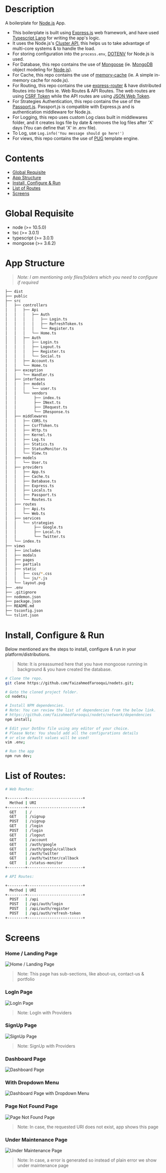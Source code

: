 # Description

A boilerplate for [Node.js](https://nodejs.org/en) App.

* This boilerplate is built using [Express.js](https://expressjs.com/) web framework, and have used [Typescript Lang](https://www.typescriptlang.org/) for writing the app's logic. 
* It uses the Node.js's [Cluster API](https://nodejs.org/api/cluster.html), this helps us to take advantage of multi-core systems & to handle the load.
* For storing configuration into the `process.env`, [DOTENV](https://github.com/motdotla/dotenv) for Node.js is used.
* For Database, this repo contains the use of [Mongoose](https://mongoosejs.com/) (ie. [MongoDB](https://www.mongodb.com/) object modeling for [Node.js](https://nodejs.org/en/)).
* For Cache, this repo contains the use of [memory-cache](https://github.com/ptarjan/node-cache#readme) (ie. A simple in-memory cache for node.js).
* For Routing, this repo contains the use [express-router](https://expressjs.com/en/guide/routing.html) & have distributed Routes into two files ie. Web Routes & API Routes. The web routes are using [CSRF Token](https://github.com/krakenjs/lusca) while the API routes are using [JSON Web Token](https://github.com/auth0/express-jwt).
* For Strategies Authentication, this repo contains the use of the [Passport.js](https://github.com/jaredhanson/passport). Passport.js is compatible with Express.js and is authentication middleware for Node.js.
* For Logging, this repo uses custom Log class built in middlewares folder, and it creates logs file by date & removes the log files after 'X' days (You can define that 'X' in .env file).
* To Log, use `Log.info('You message should go here!')`
* For views, this repo contains the use of [PUG](https://github.com/pugjs/pug) template engine.

# Contents

* [Global Requisite](#global-requisite)
* [App Structure](#app-structure)
* [Install, Configure & Run](#install-configure--run)
* [List of Routes](#list-of-routes)
* [Screens](#screens)

# Global Requisite

* node (>= 10.5.0)
* tsc (>= 3.0.1)
* typescript (>= 3.0.1)
* mongoose (>= 3.6.2)

# App Structure

> _Note: I am mentioning only files/folders which you need to configure if required_

```bash
├── dist
├── public
├── src
│   ├── controllers
│   │   ├── Api
│   │   │   ├── Auth
│   │   │   │   ├── Login.ts
│   │   │   │   ├── RefreshToken.ts
│   │   │   │   └── Register.ts
│   │   │   └── Home.ts
│   │   ├── Auth
│   │   │   ├── Login.ts
│   │   │   ├── Logout.ts
│   │   │   ├── Register.ts
│   │   │   └── Social.ts
│   │   ├── Account.ts
│   │   └── Home.ts
│   ├── exception
│   │   └── Handler.ts
│   ├── interfaces
│   │   ├── models
│   │   │   └── user.ts
│   │   └── vendors
│   │        ├── index.ts
│   │        ├── INext.ts
│   │        ├── IRequest.ts
│   │        └── IResponse.ts
│   ├── middlewares
│   │   ├── CORS.ts
│   │   ├── CsrfToken.ts
│   │   ├── Http.ts
│   │   ├── Kernel.ts
│   │   ├── Log.ts
│   │   ├── Statics.ts
│   │   ├── StatusMonitor.ts
│   │   └── View.ts
│   ├── models
│   │   └── User.ts
│   ├── providers
│   │   ├── App.ts
│   │   ├── Cache.ts
│   │   ├── Database.ts
│   │   ├── Express.ts
│   │   ├── Locals.ts
│   │   ├── Passport.ts
│   │   └── Routes.ts
│   ├── routes
│   │   ├── Api.ts
│   │   └── Web.ts
│   ├── services
│   │   └── strategies
│   │        ├── Google.ts
│   │        ├── Local.ts
│   │        └── Twitter.ts
│   └── index.ts
├── views
│   ├── includes
│   ├── modals
│   ├── pages
│   ├── partials
│   ├── static
│   │   ├── css/*.css
│   │   └── js/*.js
│   └── layout.pug
├── .env
├── .gitignore
├── nodemon.json
├── package.json
├── README.md
├── tsconfig.json
└── tslint.json
```

# Install, Configure & Run

Below mentioned are the steps to install, configure & run in your platform/distributions.

> Note: It is preassumed here that you have mongoose running in background & you have created the database.

```bash
# Clone the repo.
git clone https://github.com/faizahmedfarooqui/nodets.git;

# Goto the cloned project folder.
cd nodets;

# Install NPM dependencies.
# Note: You can review the list of dependencies from the below link.
# https://github.com/faizahmedfarooqui/nodets/network/dependencies
npm install;

# Edit your DotEnv file using any editor of your choice.
# Please Note: You should add all the configurations details
# or else default values will be used!
vim .env;

# Run the app
npm run dev;
```

# List of Routes:

```sh
# Web Routes:

+--------+-------------------------+
  Method | URI
+--------+-------------------------+
  GET    | /
  GET    | /signup
  POST   | /signup
  GET    | /login
  POST   | /login
  GET    | /logout
  GET    | /account
  GET    | /auth/google
  GET    | /auth/google/callback
  GET    | /auth/twitter
  GET    | /auth/twitter/callback
  GET    | /status-monitor
+--------+-------------------------+

# API Routes:

+--------+-------------------------+
  Method | URI
+--------+-------------------------+
  POST   | /api
  POST   | /api/auth/login
  POST   | /api/auth/register
  POST   | /api/auth/refresh-token
+--------+-------------------------+
```

# Screens

### Home / Landing Page

![Home / Landing Page](/screens/Home.png)
> Note: This page has sub-sections, like about-us, contact-us & portfolio

### LogIn Page

![LogIn Page](/screens/Login.png)
> Note: LogIn with Providers

### SignUp Page

![SignUp Page](/screens/SignUp.png)
> Note: SignUp with Providers

### Dashboard Page

![Dashboard Page](/screens/Dashboard.png)

### With Dropdown Menu

![Dashboard Page with Dropdown Menu](/screens/DashboardWithDropdown.png)

### Page Not Found Page

![Page Not Found Page](/screens/PageNotFound.png)
> Note: In case, the requested URI does not exist, app shows this page

### Under Maintenance Page

![Under Maintenance Page](/screens/UnderMaintenance.png)
> Note: In case, a error is generated so instead of plain error we show under maintenance page
